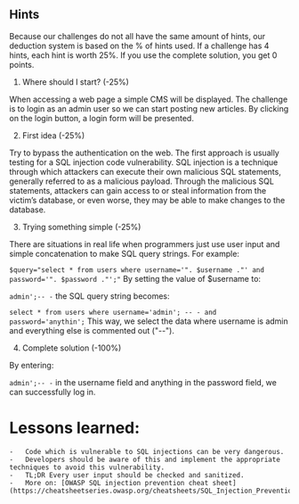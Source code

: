 ## Hints
Because our challenges do not all have the same amount of hints, our deduction system is based on the % of hints used. If a challenge has 4 hints, each hint is worth 25%. If you use the complete solution, you get 0 points.

1. Where should I start? (-25%)

When accessing a web page a simple CMS will be displayed. The challenge is to login as an admin user so we can start posting new articles. By clicking on the login button, a login form will be presented.

2. First idea (-25%)

Try to bypass the authentication on the web. The first approach is usually testing for a SQL injection code vulnerability. SQL injection is a technique through which attackers can execute their own malicious SQL statements, generally referred to as a malicious payload. Through the malicious SQL statements, attackers can gain access to or steal information from the victim’s database, or even worse, they may be able to make changes to the database.

3. Trying something simple (-25%)

There are situations in real life when programmers just use user input and simple concatenation to make SQL query strings.
For example:

```$query="select * from users where username='". $username ."' and password='". $password ."';"```
By setting the value of $username to:

```admin';-- -```
the SQL query string becomes:

```select * from users where username='admin'; -- - and password='anythin';```
This way, we select the data where username is admin and everything else is commented out ("--").

4. Complete solution (-100%)

By entering:

```admin';-- -```
in the username field and anything in the password field, we can successfully log in.

# Lessons learned:

    -   Code which is vulnerable to SQL injections can be very dangerous.
    -   Developers should be aware of this and implement the appropriate techniques to avoid this vulnerability.
    -   TL;DR Every user input should be checked and sanitized.
    -   More on: [OWASP SQL injection prevention cheat sheet](https://cheatsheetseries.owasp.org/cheatsheets/SQL_Injection_Prevention_Cheat_Sheet.html).